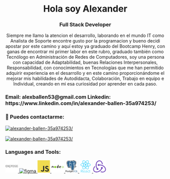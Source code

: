 <h1 align="center">Hola soy Alexander</h1>
<h3 align="center">Full Stack Developer</h3>

<p align="center">Siempre me llamo la atencion el desarrollo, laborando en el mundo IT como Analista de Soporte encontre gusto por la programacion y bueno decidi apostar por este camino y aquí estoy ya graduado del Bootcamp Henry, con ganas de encontrar mi primer labor en este rubro, graduado también como Tecnólogo en Administración de Redes de Computadores, soy una persona con capacidad de Adaptabilidad, buenas Relaciones Interpersonales, Responsabilidad, con conocimientos en Tecnologías que me han permitido adquirir experiencia en el desarrollo y en este camino proporcionándome el mejorar mis habilidades de Autodidacta, Colaboración, Trabajo en equipo e Individual, creando en mi esa curiosidad por aprender en cada paso. </p>

<h3 align="left">
Email: alexballen53@gmail.com
Linkedin: https://www.linkedin.com/in/alexander-ballen-35a974253/</h3>

<h3 align="left">📢 Puedes contactarme:</h3>
<p align="left">
<a href="https://linkedin.com/in/alexander-ballen-35a974253/" target="blank"><img align="center" src="https://raw.githubusercontent.com/rahuldkjain/github-profile-readme-generator/master/src/images/icons/Social/linked-in-alt.svg" alt="alexander-ballen-35a974253/" height="30" width="40" /></a>
</p>
<p align="left">
<a href="https://github.com/alexballen" target="blank"><img align="center" src="https://raw.githubusercontent.com/rahuldkjain/github-profile-readme-generator/master/src/images/icons/Social/linked-in-alt.svg" alt="alexander-ballen-35a974253/" height="30" width="40" /></a>
</p>

<h3 align="left">Languages and Tools:</h3>
<p align="left"> <a href="https://expressjs.com" target="_blank" rel="noreferrer"> <img src="https://raw.githubusercontent.com/devicons/devicon/master/icons/express/express-original-wordmark.svg" alt="express" width="40" height="40"/> </a> <a href="https://www.figma.com/" target="_blank" rel="noreferrer"> <img src="https://www.vectorlogo.zone/logos/figma/figma-icon.svg" alt="figma" width="40" height="40"/> </a> <a href="https://developer.mozilla.org/en-US/docs/Web/JavaScript" target="_blank" rel="noreferrer"> <img src="https://raw.githubusercontent.com/devicons/devicon/master/icons/javascript/javascript-original.svg" alt="javascript" width="40" height="40"/> </a> <a href="https://nodejs.org" target="_blank" rel="noreferrer"> <img src="https://raw.githubusercontent.com/devicons/devicon/master/icons/nodejs/nodejs-original-wordmark.svg" alt="nodejs" width="40" height="40"/> </a> <a href="https://www.postgresql.org" target="_blank" rel="noreferrer"> <img src="https://raw.githubusercontent.com/devicons/devicon/master/icons/postgresql/postgresql-original-wordmark.svg" alt="postgresql" width="40" height="40"/> </a> <a href="https://reactjs.org/" target="_blank" rel="noreferrer"> <img src="https://raw.githubusercontent.com/devicons/devicon/master/icons/react/react-original-wordmark.svg" alt="react" width="40" height="40"/> </a> <a href="https://redux.js.org" target="_blank" rel="noreferrer"> <img src="https://raw.githubusercontent.com/devicons/devicon/master/icons/redux/redux-original.svg" alt="redux" width="40" height="40"/> </a> </p>
